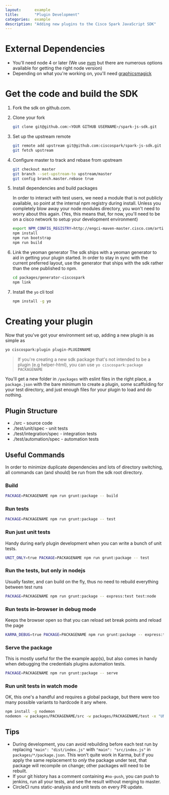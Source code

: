 ```yaml
---
layout:      example
title:       "Plugin Development"
categories:  example
description: "Adding new plugins to the Cisco Spark JavaScript SDK"
---
```


# External Dependencies

- You'll need node 4 or later (We use [nvm](https://github.com/creationix/nvm) but there are numerous options available for getting the right node version)
- Depending on what you're working on, you'll need [graphicsmagick](http://www.graphicsmagick.org/)

# Get the code and build the SDK

1. Fork the sdk on github.com.
2. Clone your fork

    ```bash
    git clone git@github.com:<YOUR GITHUB USERNAME>/spark-js-sdk.git
    ```

3. Set up the upstream remote

    ```bash
    git remote add upstream git@github.com:ciscospark/spark-js-sdk.git
    git fetch upstream
    ```

4. Configure master to track and rebase from upstream

    ```bash
    git checkout master
    git branch --set-upstream-to upstream/master
    git config branch.master.rebase true
    ```

5. Install dependencies and build packages

    In order to interact with test users, we need a module that is not publicly available, so point at the internal npm registry during install. Unless you completely blow away your node modules directory, you won't need to worry about this again. (Yes, this means that, for now, you'll need to be on a cisco network to setup your development environment)

    ```bash
    export NPM_CONFIG_REGISTRY=http://engci-maven-master.cisco.com/artifactory/api/npm/webex-npm-group
    npm install
    npm run bootstrap
    npm run build
    ```

6. Link the yeoman generator
    The sdk ships with a yeoman generator to aid in getting your plugin started. In order to stay in sync with the current preferred layout, use the generator that ships with the sdk rather than the one published to npm.

    ```bash
    cd packages/generator-ciscospark
    npm link
    ```

7. Install the `yo` cli tool

    ```bash
    npm install -g yo
    ```

# Creating your plugin

Now that you've got your environment set up, adding a new plugin is as simple as

```bash
yo ciscospark:plugin plugin-PLUGINNAME
```

> If you're creating a new sdk package that's not intended to be a plugin (e.g helper-html), you can use `yo ciscospark:package PACKAGENAME`

You'll get a new folder in `/packages` with eslint files in the right place, a `package.json` with the bare minimum to create a plugin, some scaffolding for your test directory, and just enough files for your plugin to load and do nothing.

## Plugin Structure

- ./src - source code
- ./test/unit/spec - unit tests
- ./test/integration/spec - integration tests
- ./test/automation/spec - automation tests

## Useful Commands

In order to minimize duplicate dependencies and lots of directory switching, all commands can (and should) be run from the sdk root directory.

### Build

```bash
PACKAGE=PACKAGENAME npm run grunt:package -- build
```

### Run tests

```bash
PACKAGE=PACKAGENAME npm run grunt:package -- test
```

### Run just unit tests
Handy during early plugin development when you can write a bunch of unit tests.

```bash
UNIT_ONLY=true PACKAGE=PACKAGENAME npm run grunt:package -- test
```

### Run the tests, but only in nodejs
Usually faster, and can build on the fly, thus no need to rebuild everything between test runs

```bash
PACKAGE=PACKAGENAME npm run grunt:package -- express:test test:node
```

### Run tests in-browser in debug mode
Keeps the browser open so that you can reload set break points and reload the page

```bash
KARMA_DEBUG=true PACKAGE=PACKAGENAME npm run grunt:package -- express:test test:browser
```

### Serve the package
This is mostly useful for the the example app(s), but also comes in handy when debugging the credentials plugins automation tests.

```bash
PACKAGE=PACKAGENAME npm run grunt:package -- serve
```

### Run unit tests in watch mode

OK, this one's a handful and requires a global package, but there were too many possible variants to hardcode it any where.

```bash
npm install -g nodemon
nodemon -w packages/PACKAGENAME/src -w packages/PACKAGENAME/test -x "UNIT_ONLY=true PACKAGE=PACKAGENAME npm run --silent grunt:package express:test test:node"
```

## Tips
- During development, you can avoid rebuilding before each test run by replacing `"main": "dist/index.js"` with `"main": "src/index.js"` in `packages/*/package.json`. This won't quite work in Karma, but if you apply the same replacement to *only* the package under test, that package will recompile on change; other packages will need to be rebuilt.
- If your git history has a comment containing `#no-push`, you can push to jenkins, run all your tests, and see the result without merging to master.
- CircleCI runs static-analysis and unit tests on every PR update.
